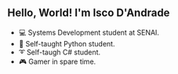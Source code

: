 ## Hello, World! I'm Isco D'Andrade

-  💻 Systems Development student at SENAI.
-  🐍 Self-taught Python student.
-  ➰ Self-taugh C# student.
-  🎮 Gamer in spare time.
